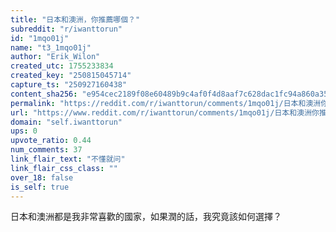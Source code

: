 ```yaml
---
title: "日本和澳洲，你推薦哪個？"
subreddit: "r/iwanttorun"
id: "1mqo01j"
name: "t3_1mqo01j"
author: "Erik_Wilon"
created_utc: 1755233834
created_key: "250815045714"
capture_ts: "250927160438"
content_sha256: "e954cec2189f08e60489b9c4af0f4d8aaf7c628dac1fc94a860a356afb3b5289"
permalink: "https://reddit.com/r/iwanttorun/comments/1mqo01j/日本和澳洲你推薦哪個/"
url: "https://www.reddit.com/r/iwanttorun/comments/1mqo01j/日本和澳洲你推薦哪個/"
domain: "self.iwanttorun"
ups: 0
upvote_ratio: 0.44
num_comments: 37
link_flair_text: "不懂就问"
link_flair_css_class: ""
over_18: false
is_self: true
---
```


日本和澳洲都是我非常喜歡的國家，如果潤的話，我究竟該如何選擇？
